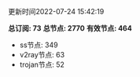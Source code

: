 更新时间2022-07-24 15:42:19

**总订阅: 73**
**总节点: 2770**
**有效节点: 464**
- ss节点: 349
- v2ray节点: 63
- trojan节点: 52
